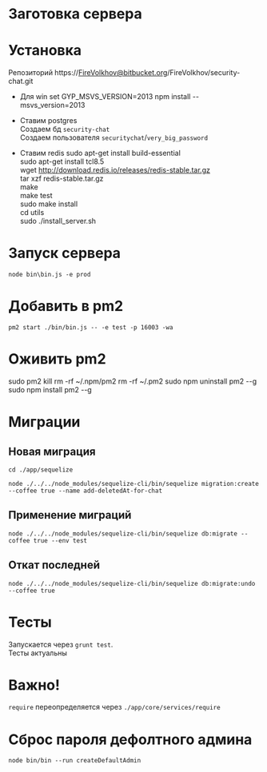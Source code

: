 # Заготовка сервера















# Установка
Репозиторий https://FireVolkhov@bitbucket.org/FireVolkhov/security-chat.git  


- Для win
set GYP_MSVS_VERSION=2013
npm install --msvs_version=2013


- Ставим postgres  
Создаем бд `security-chat`  
Создаем пользователя `securitychat`/`very_big_password`  


- Ставим redis
sudo apt-get install build-essential  
sudo apt-get install tcl8.5  
wget http://download.redis.io/releases/redis-stable.tar.gz  
tar xzf redis-stable.tar.gz  
make  
make test  
sudo make install  
cd utils  
sudo ./install_server.sh  



# Запуск сервера
`node bin\bin.js -e prod`

# Добавить в pm2
`pm2 start ./bin/bin.js -- -e test -p 16003 -wa`


# Оживить pm2
sudo pm2 kill
rm -rf ~/.npm/pm2
rm -rf ~/.pm2
sudo npm uninstall pm2 --g
sudo npm install pm2 --g


# Миграции

## Новая миграция
`cd ./app/sequelize`

`node ./../../node_modules/sequelize-cli/bin/sequelize migration:create --coffee true --name add-deletedAt-for-chat`

## Применение миграций
`node ./../../node_modules/sequelize-cli/bin/sequelize db:migrate --coffee true --env test`

## Откат последней
`node ./../../node_modules/sequelize-cli/bin/sequelize db:migrate:undo --coffee true`


# Тесты
Запускается через `grunt test`.  
Тесты актуальны  


# Важно!
`require` переопределяется через `./app/core/services/require`


# Сброс пароля дефолтного админа
`node bin/bin --run createDefaultAdmin`
